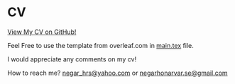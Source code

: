 # CV

[View My CV on GitHub!](https://github.com/negarhonarvar/NegarHonarvar.cv/blob/main/NegarHonarvar.pdf)

Feel Free to use the template from overleaf.com in [main.tex](https://github.com/negarhonarvar/NegarHonarvar.cv/blob/main/main.tex) file.

I would appreciate any comments on my cv! 

How to reach me? negar_hrs@yahoo.com or negarhonarvar.se@gmail.com

